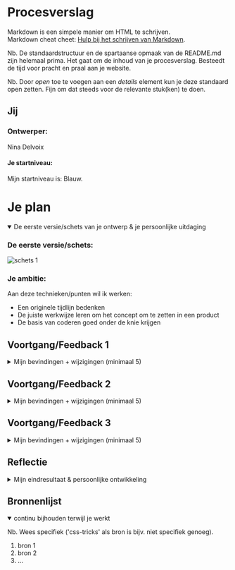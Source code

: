 # Procesverslag
Markdown is een simpele manier om HTML te schrijven.  
Markdown cheat cheet: [Hulp bij het schrijven van Markdown](https://github.com/adam-p/markdown-here/wiki/Markdown-Cheatsheet).

Nb. De standaardstructuur en de spartaanse opmaak van de README.md zijn helemaal prima. Het gaat om de inhoud van je procesverslag. Besteedt de tijd voor pracht en praal aan je website.

Nb. Door *open* toe te voegen aan een *details* element kun je deze standaard open zetten. Fijn om dat steeds voor de relevante stuk(ken) te doen.




## Jij

### Ontwerper:
Nina Delvoix

#### Je startniveau:
Mijn startniveau is: Blauw.




# Je plan

<details open>
  <summary>De eerste versie/schets van je ontwerp & je persoonlijke uitdaging</summary>

  ### De eerste versie/schets:
  <img src="readme-images/Schets" alt="schets 1">
 


  ### Je ambitie: 
  Aan deze technieken/punten wil ik werken:
  - Een originele tijdlijn bedenken
  - De juiste werkwijze leren om het concept om te zetten in een product
  - De basis van coderen goed onder de knie krijgen
 
</details>




## Voortgang/Feedback 1

<details>
  <summary>Mijn bevindingen + wijzigingen (minimaal 5)</summary>

  ### Bevinding 1:
  "Je kan een Mc Drive maken voor je tijdlijn."

  #### oplossing:
  Zelf was ik nog niet op het idee gekomen om een door middel van eem Mc Drive de tijdlijn weer te geven, dit vind ik het een leuk en origineel idee. Naar anleiding van Maxima haar feedback zal ik nu een Mc Drive gaan maken voor de tijdlijn. 



  ### Bevinding 2:
  "Kijk nog beter naar de Interface."

  #### oplossing:
  Boven het raampje van de drive through zie je het uit een bepaald jaar het logo en de desbetreffende verpakkingen. Door middel van een knopje kan je door scrollen naar het volgende jaar. De afbeeldingen verschuiven als een soort carrousel(tekst en afbeeding(en)).



  ### Bevinding 3:
  "Er is nog geen progressive closure, kijk hier nog naar"
  
  #### oplossing:
  Op het einde rijdt het autotje uit de Mc Drive waardoor je door hebt dat dit het einde is van de website.



  ### Bevinding 4:
  "Zorg dat je nog meer van het merk in je werk verwerkt."

  #### oplossing:
  Ik was zelf nog niet zo ver met het bedenken van mijn ontwerp. Ik ga de vormgeving zeker allemaal in de stijl en kleuren van de Mc Donalds doen. De kleuren die ik ga gebruiken zijn: rood, geel en groen. (tekst en afbeeding(en)).

</details>




## Voortgang/Feedback 2

<details>
  <summary>Mijn bevindingen + wijzigingen (minimaal 5)</summary>
  
  ### Bevinding 1:
  Ik heb nog geen informatie bij de desbetreffende jaartallen.

  #### oplossing:
  Ik heb eerst informatie opgezocht over de desbestreffende jaartallen, ik heb bedacht om onderin de website aan de linker kant nogmaals het logo en de verpakking te laten zien en aan de rechterkant de tekst. In de html is er een nieuwe section aangemaakt met een h2, dat is het jaartal. Een p, dit is de tekst. Tot slot twee images, het logo en de verpakkingen.

  <img src="readme-images/informatie-tekst.png" alt="">


  ### Bevinding 2:
  De auto's rijden nog niet zelf van jaartal naar jaartal.
  

  #### oplossing:
   In het javascript moest er wat toegevoegd worden om de auto's heen en weer te laten rijden. Onder het stuk waardoor de auto's van veranderde moest het volgende geplaatst worden:
   "deOL.scrollLeft = 192;"

   De reden dat dit erbij geplaatst moest worden is omdat de huisjes, die in de OL staan, naar links verplaatst moeten worden als je op de knoppen klikt. Een huisje is 10 em breed, dit staat gelijk aan 192 pixels. Onder elke knop moet dus komen te staan dat de OL naar links moest opschuiven.


  ### Bevinding 3:
  Ik kan nog wat elementen toevoegen in het ontwerp zoals; bomen, wolken, streepjes op de weg, rook uit de auto's.


  #### oplossing:


  ### Bevinding 4:
  Om een leuk extra element toe te voegen kan ik de cursor veranderen in een hamburger of milkshakes om deze zo goed bij het thema te laten passen.

  #### oplossing:
  Ik had meerdere keren geprobeerd de cursor aan te passen maar dit lukte niet, ik kwam er later achter dat de afbeelding die ik wilde gebruiken veel te groot was waardoor het niet lukte. Uiteindelijk heb ik de afbeelding kleiner gemaakt waardoor het nu wel is gelukt, als je op een button wil klikken veranderd de cursor in een hamburgertje.

  <img src="readme-images/cursor.png" alt="">

  

</details>




## Voortgang/Feedback 3

<details>
  <summary>Mijn bevindingen + wijzigingen (minimaal 5)</summary>
  
  ### Bevinding 1:
  Het lukte mij niet zelf de verpakkingen in het raampje te krijgen, in de div. De verpakking kwam alleen maar in de li, achtger het huisje. Dit heb ik geprobeerd om een image in de div te zetten in de css maar dit lukte niet.

  #### oplossing:
  Het was de bedoeling dat ik de image in de div, in de html zette in plaats van in de css. Als volgt heb ik het in de html gezet:
  <div class="raam">
  <img src="images/Verpakking 1960 ZA.png" alt="">
  </div> 

  In de CSS moest ik dan ook de image uit de div aanspreken -->
  /* burger */
li:nth-of-type(4) div img {
  width: 100%;
} 



  ### Bevinding 2:
  Ik wilde naast de Mc Drives een schaduw plaatsen zodat er wat meer diepte in de website zit. Dit lukte mij niet goed omdat ik even kwijt was welke getallen je achter box shadow moest zetten.

  #### oplossing:
  Onder de li:nth-of-type moet je een shadow plaatsen. Door om er een rgb achter te plaatsen met (0 0 0 / .5), zorg je ervoor dat de schaduw een beetje transparant wordt waardoor het wat realischtiser is.

  box-shadow: .5em 0 .5em rgb(0 0 0 / .5);



  ### Bevinding 3:
  Om duidelijk te kunnen maken uit welk jaar het bepaalde logo en verpakking komt, wil ik het jaartal vermelden in de mcdrive zelf.

  #### oplossing:
  Om het jaartal in de Mcdrive te zetten moet ik in de html een h2 aanmaken voor in de li, hier staat ieder gebouwtje in. In elke li zet ik het volgende <h2>1940</h2>, voor elk gebouwtje een ander jaartal. In de css zet ik onder elke Mcdrive: li:nth-of-type(1) h2, daaronder de plaatsing.

</details>




## Reflectie

<details>
  <summary>Mijn eindresultaat & persoonlijke ontwikkeling</summary>

  ### Je uitkomst - karakteristiek screenshot(s):
  <img src="readme-images/dummy-plaatje.jpg" width="375px" alt="final ontwerp">


  ### Dit ging goed/Heb ik geleerd: 
  Korte omschrijving met plaatje(s)

  <img src="readme-images/dummy-plaatje.jpg" width="375px" alt="top">


  ### Dit was lastig/Is niet gelukt:
  Korte omschrijving met plaatje(s)

  <img src="readme-images/dummy-plaatje.jpg" width="375px" alt="bummer">
</details>




## Bronnenlijst

<details open>
<summary>continu bijhouden terwijl je werkt</summary>

Nb. Wees specifiek ('css-tricks' als bron is bijv. niet specifiek genoeg).

1. bron 1
2. bron 2
3. ...

</details>
